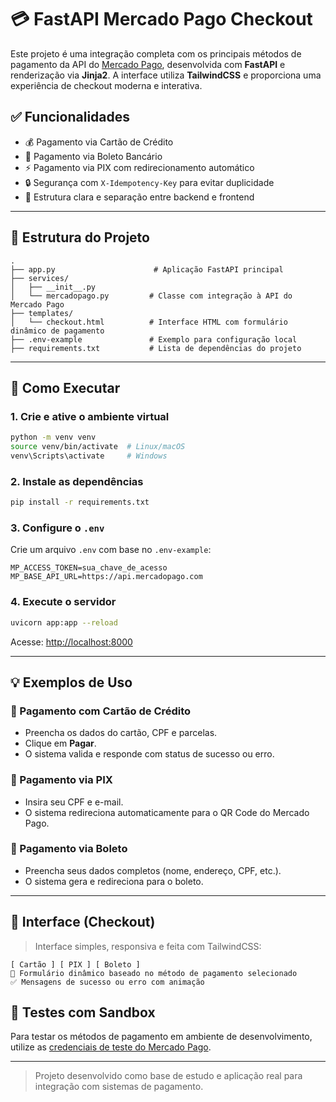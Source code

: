 # 💳 FastAPI Mercado Pago Checkout

Este projeto é uma integração completa com os principais métodos de pagamento da API do [Mercado Pago](https://www.mercadopago.com.br/), desenvolvida com **FastAPI** e renderização via **Jinja2**. A interface utiliza **TailwindCSS** e proporciona uma experiência de checkout moderna e interativa.

## ✅ Funcionalidades

- 💰 Pagamento via Cartão de Crédito
- 🧾 Pagamento via Boleto Bancário
- ⚡ Pagamento via PIX com redirecionamento automático
- 🔒 Segurança com `X-Idempotency-Key` para evitar duplicidade
- 🧠 Estrutura clara e separação entre backend e frontend

---

## 📁 Estrutura do Projeto

```
.
├── app.py                      # Aplicação FastAPI principal
├── services/
│   ├── __init__.py
│   └── mercadopago.py         # Classe com integração à API do Mercado Pago
├── templates/
│   └── checkout.html          # Interface HTML com formulário dinâmico de pagamento
├── .env-example               # Exemplo para configuração local
├── requirements.txt           # Lista de dependências do projeto
```

---

## 🚀 Como Executar

### 1. Crie e ative o ambiente virtual

```bash
python -m venv venv
source venv/bin/activate  # Linux/macOS
venv\Scripts\activate     # Windows
```

### 2. Instale as dependências

```bash
pip install -r requirements.txt
```

### 3. Configure o `.env`

Crie um arquivo `.env` com base no `.env-example`:

```env
MP_ACCESS_TOKEN=sua_chave_de_acesso
MP_BASE_API_URL=https://api.mercadopago.com
```

### 4. Execute o servidor

```bash
uvicorn app:app --reload
```

Acesse: [http://localhost:8000](http://localhost:8000)

---

## 💡 Exemplos de Uso

### 🔹 Pagamento com Cartão de Crédito

- Preencha os dados do cartão, CPF e parcelas.
- Clique em **Pagar**.
- O sistema valida e responde com status de sucesso ou erro.

### 🔹 Pagamento via PIX

- Insira seu CPF e e-mail.
- O sistema redireciona automaticamente para o QR Code do Mercado Pago.

### 🔹 Pagamento via Boleto

- Preencha seus dados completos (nome, endereço, CPF, etc.).
- O sistema gera e redireciona para o boleto.

---

## 📸 Interface (Checkout)

> Interface simples, responsiva e feita com TailwindCSS:

```
[ Cartão ] [ PIX ] [ Boleto ]
📄 Formulário dinâmico baseado no método de pagamento selecionado
✅ Mensagens de sucesso ou erro com animação
```


## 🧪 Testes com Sandbox

Para testar os métodos de pagamento em ambiente de desenvolvimento, utilize as [credenciais de teste do Mercado Pago](https://www.mercadopago.com.br/developers/panel).

---

> Projeto desenvolvido como base de estudo e aplicação real para integração com sistemas de pagamento.
